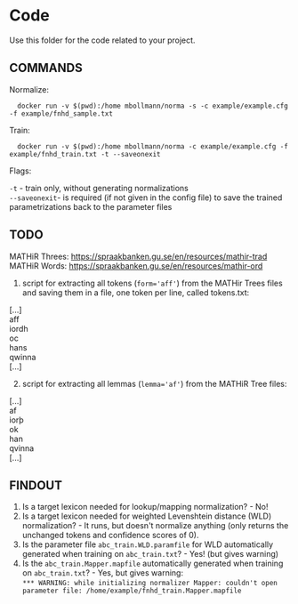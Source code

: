 # Code

Use this folder for the code related to your project.

## COMMANDS

Normalize:
      
      docker run -v $(pwd):/home mbollmann/norma -s -c example/example.cfg -f example/fnhd_sample.txt
      
Train:

      docker run -v $(pwd):/home mbollmann/norma -c example/example.cfg -f example/fnhd_train.txt -t --saveonexit
      
      
Flags:

`-t` - train only, without generating normalizations <br>
`--saveonexit`- is required (if not given in the config file) to save the trained parametrizations back to the parameter files


## TODO

MATHiR Threes: https://spraakbanken.gu.se/en/resources/mathir-trad <br>
MATHiR Words: https://spraakbanken.gu.se/en/resources/mathir-ord

1. script for extracting all tokens (`form='aff'`) from the MATHir Trees files and saving them in a file, one token per line, called tokens.txt:

\[...\] <br>
aff <br>
iordh <br>
oc <br>
hans <br>
qwinna <br>
\[...\] <br>

2. script for extracting all lemmas (`lemma='af'`) from the MATHiR Tree files:

\[...\] <br>
af <br>
iorþ <br>
ok <br>
han <br>
qvinna <br>
\[...\] <br>

## FINDOUT

1. Is a target lexicon needed for lookup/mapping normalization? - No!
2. Is a target lexicon needed for weighted Levenshtein distance (WLD) normalization? - It runs, but doesn't normalize anything (only returns the unchanged tokens and confidence scores of 0). <br>
3. Is the parameter file `abc_train.WLD.paramfile` for WLD automatically generated when training on `abc_train.txt`? - Yes! (but gives warning)
4. Is the `abc_train.Mapper.mapfile` automatically generated when training on `abc_train.txt`? - Yes, but gives warning: <br>
`*** WARNING: while initializing normalizer Mapper: couldn't open parameter file: /home/example/fnhd_train.Mapper.mapfile`
